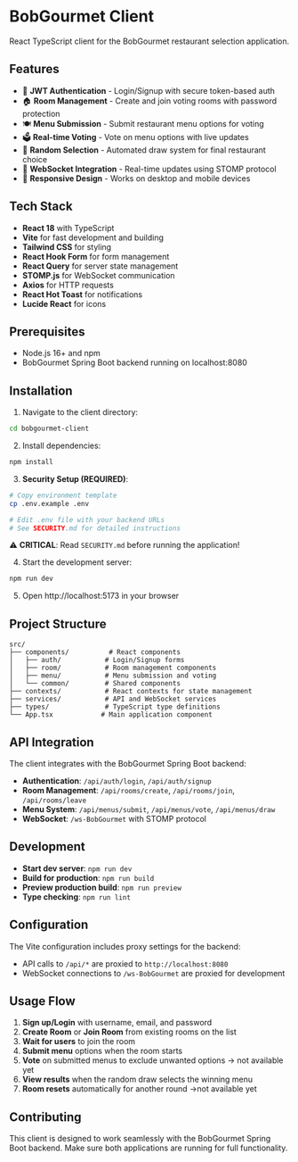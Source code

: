 # BobGourmet Client

React TypeScript client for the BobGourmet restaurant selection application.

## Features

- 🔐 **JWT Authentication** - Login/Signup with secure token-based auth
- 🏠 **Room Management** - Create and join voting rooms with password protection
- 🍽️ **Menu Submission** - Submit restaurant menu options for voting
- 🗳️ **Real-time Voting** - Vote on menu options with live updates
- 🎲 **Random Selection** - Automated draw system for final restaurant choice
- 🔄 **WebSocket Integration** - Real-time updates using STOMP protocol
- 📱 **Responsive Design** - Works on desktop and mobile devices

## Tech Stack

- **React 18** with TypeScript
- **Vite** for fast development and building
- **Tailwind CSS** for styling
- **React Hook Form** for form management
- **React Query** for server state management
- **STOMP.js** for WebSocket communication
- **Axios** for HTTP requests
- **React Hot Toast** for notifications
- **Lucide React** for icons

## Prerequisites

- Node.js 16+ and npm
- BobGourmet Spring Boot backend running on localhost:8080

## Installation

1. Navigate to the client directory:
```bash
cd bobgourmet-client
```

2. Install dependencies:
```bash
npm install
```

3. **Security Setup (REQUIRED)**:
```bash
# Copy environment template
cp .env.example .env

# Edit .env file with your backend URLs
# See SECURITY.md for detailed instructions
```

⚠️ **CRITICAL**: Read `SECURITY.md` before running the application!

4. Start the development server:
```bash
npm run dev
```

5. Open http://localhost:5173 in your browser

## Project Structure

```
src/
├── components/          # React components
│   ├── auth/           # Login/Signup forms
│   ├── room/           # Room management components
│   ├── menu/           # Menu submission and voting
│   └── common/         # Shared components
├── contexts/           # React contexts for state management
├── services/           # API and WebSocket services
├── types/              # TypeScript type definitions
└── App.tsx            # Main application component
```

## API Integration

The client integrates with the BobGourmet Spring Boot backend:

- **Authentication**: `/api/auth/login`, `/api/auth/signup`
- **Room Management**: `/api/rooms/create`, `/api/rooms/join`, `/api/rooms/leave`
- **Menu System**: `/api/menus/submit`, `/api/menus/vote`, `/api/menus/draw`
- **WebSocket**: `/ws-BobGourmet` with STOMP protocol

## Development

- **Start dev server**: `npm run dev`
- **Build for production**: `npm run build`
- **Preview production build**: `npm run preview`
- **Type checking**: `npm run lint`

## Configuration

The Vite configuration includes proxy settings for the backend:
- API calls to `/api/*` are proxied to `http://localhost:8080`
- WebSocket connections to `/ws-BobGourmet` are proxied for development

## Usage Flow

1. **Sign up/Login** with username, email, and password
2. **Create Room** or **Join Room** from existing rooms on the list
3. **Wait for users** to join the room
4. **Submit menu** options when the room starts
5. **Vote** on submitted menus to exclude unwanted options -> not available yet
6. **View results** when the random draw selects the winning menu
7. **Room resets** automatically for another round ->not available yet

## Contributing

This client is designed to work seamlessly with the BobGourmet Spring Boot backend. Make sure both applications are running for full functionality.
